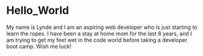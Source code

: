 # Hello_World
 
My name is Lynde and I am an aspiring web developer who is just starting to learn the ropes. I have been a stay at home mom for the last 8 years, and I am trying to get my feet wet in the code world before taking a developer boot camp. Wish me luck!
